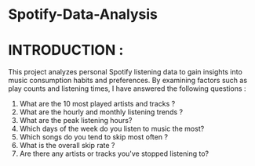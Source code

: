 # Spotify-Data-Analysis

# INTRODUCTION :
This project analyzes personal Spotify listening data to gain insights into music consumption habits and preferences. By examining factors such as play counts and listening times, I have answered the following questions :

1. What are the 10 most played artists and tracks ?
2. What are the hourly and monthly listening trends ?
3. What are the peak listening hours?
4. Which days of the week do you listen to music the most?
5. Which songs do you tend to skip most often ?
6. What is the overall skip rate ?
7. Are there any artists or tracks you've stopped listening to?


